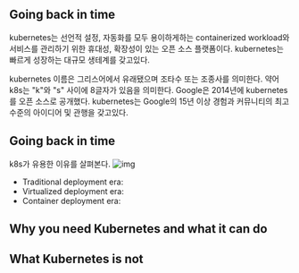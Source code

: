 ## Going back in time
kubernetes는 선언적 설정, 자동화를 모두 용이하게하는 containerized workload와 서비스를 관리하기 위한 휴대성, 확장성이 있는 오픈 소스 플랫폼이다. kubernetes는 빠르게 성장하는 대규모 생테계를 갖고있다.

kubernetes 이름은 그리스어에서 유래됐으며 조타수 또는 조종사를 의미한다. 약어 k8s는 "k"와 "s" 사이에 8글자가 있음을 의미한다. Google은 2014년에 kubernetes를 오픈 소스로 공개했다. kubernetes는 Google의 15년 이상 경험과 커뮤니티의 최고 수준의 아이디어 및 관행을 갖고있다.

## Going back in time
k8s가 유용한 이유를 살펴본다.
![img](https://kubernetes.io/images/docs/Container_Evolution.svg)

- Traditional deployment era:
- Virtualized deployment era:
- Container deployment era:

## Why you need Kubernetes and what it can do
## What Kubernetes is not
